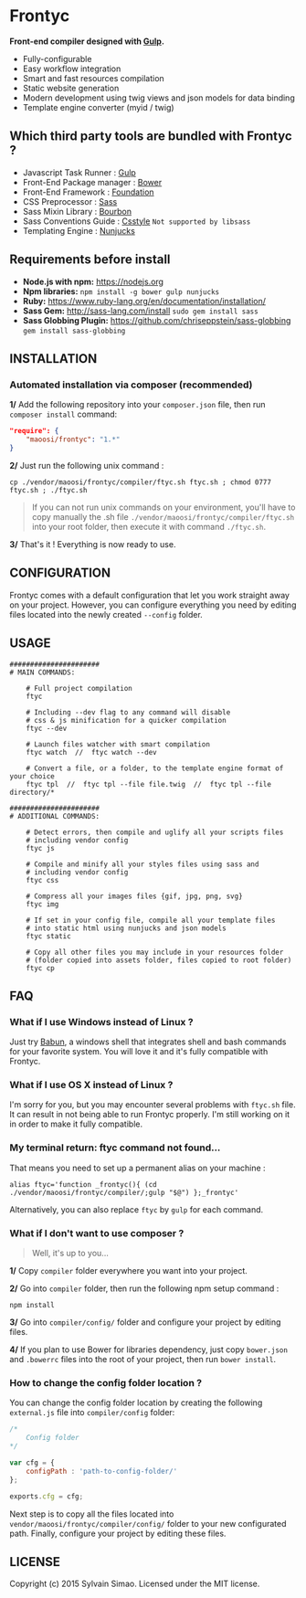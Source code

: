 #  Frontyc


**Front-end compiler designed with [Gulp](http://gulpjs.com).**

- Fully-configurable
- Easy workflow integration
- Smart and fast resources compilation
- Static website generation
- Modern development using twig views and json models for data binding
- Template engine converter (myid / twig)


## Which third party tools are bundled with Frontyc  ?

* Javascript Task Runner : [Gulp](http://gulpjs.com)
* Front-End Package manager : [Bower](http://bower.io)
* Front-End Framework : [Foundation](http://foundation.zurb.com)
* CSS Preprocessor : [Sass](http://sass-lang.com)
* Sass Mixin Library : [Bourbon](http://bourbon.io)
* Sass Conventions Guide : [Csstyle](http://www.csstyle.io) `Not supported by libsass`
* Templating Engine : [Nunjucks](https://mozilla.github.io/nunjucks/)


## Requirements before install

* **Node.js with npm:** https://nodejs.org
* **Npm libraries:** `npm install -g bower gulp nunjucks`
* **Ruby:** https://www.ruby-lang.org/en/documentation/installation/
* **Sass Gem:** http://sass-lang.com/install `sudo gem install sass`
* **Sass Globbing Plugin:** https://github.com/chriseppstein/sass-globbing `gem install sass-globbing`


## INSTALLATION


### Automated installation via composer (recommended)

**1/** Add the following repository into your `composer.json` file, then run `composer install` command:

``` json
"require": {
	"maoosi/frontyc": "1.*"
}
```

**2/** Just run the following unix command :

```shell
cp ./vendor/maoosi/frontyc/compiler/ftyc.sh ftyc.sh ; chmod 0777 ftyc.sh ; ./ftyc.sh
```

> If you can not run unix commands on your environment, you'll have to copy manually the .sh file `./vendor/maoosi/frontyc/compiler/ftyc.sh` into your root folder, then execute it with command `./ftyc.sh`.

**3/** That's it ! Everything is now ready to use.


## CONFIGURATION

Frontyc comes with a default configuration that let you work straight away on your project. However, you can configure everything you need by editing files located into the newly created `--config` folder.


## USAGE

```shell
######################
# MAIN COMMANDS:

	# Full project compilation
	ftyc

	# Including --dev flag to any command will disable
	# css & js minification for a quicker compilation
	ftyc --dev

	# Launch files watcher with smart compilation
	ftyc watch  //  ftyc watch --dev

	# Convert a file, or a folder, to the template engine format of your choice
	ftyc tpl  //  ftyc tpl --file file.twig  //  ftyc tpl --file directory/*

######################
# ADDITIONAL COMMANDS:

	# Detect errors, then compile and uglify all your scripts files
	# including vendor config
	ftyc js

	# Compile and minify all your styles files using sass and
	# including vendor config
	ftyc css

	# Compress all your images files {gif, jpg, png, svg}
	ftyc img

	# If set in your config file, compile all your template files
	# into static html using nunjucks and json models
	ftyc static

	# Copy all other files you may include in your resources folder
	# (folder copied into assets folder, files copied to root folder)
	ftyc cp
```

## FAQ

### What if I use Windows instead of Linux ?

Just try [Babun](http://babun.github.io), a windows shell that integrates shell and bash commands for your favorite system. You will love it and it's fully compatible with Frontyc.

### What if I use OS X instead of Linux ?

I'm sorry for you, but you may encounter several problems with `ftyc.sh` file. It can result in not being able to run Frontyc properly. I'm still working on it in order to make it fully compatible.

### My terminal return: ftyc command not found...

That means you need to set up a permanent alias on your machine :

```shell
alias ftyc='function _frontyc(){ (cd ./vendor/maoosi/frontyc/compiler/;gulp "$@") };_frontyc'
```

Alternatively, you can also replace `ftyc` by `gulp` for each command.

### What if I don't want to use composer ?

> Well, it's up to you...

**1/** Copy `compiler` folder everywhere you want into your project.

**2/** Go into `compiler` folder, then run the following npm setup command :

```shell
npm install
```

**3/** Go into `compiler/config/` folder and configure your project by editing files.

**4/** If you plan to use Bower for libraries dependency, just copy `bower.json` and `.bowerrc` files into the root of your project, then run `bower install`.

### How to change the config folder location ?

You can change the config folder location by creating the following `external.js` file into `compiler/config` folder:

``` javascript
/*
    Config folder
*/

var cfg = {
	configPath : 'path-to-config-folder/'
};

exports.cfg = cfg;
```

Next step is to copy all the files located into `vendor/maoosi/frontyc/compiler/config/` folder to your new configurated path. Finally, configure your project by editing these files.


## LICENSE

Copyright (c) 2015 Sylvain Simao. Licensed under the MIT license.
